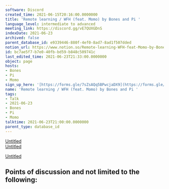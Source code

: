 ```yaml
---
software: Discord
created_time: 2021-06-15T20:16:00.0000000
title: 'Remote learning / WFH (feat. Momo) by Bones and Pi '
language_level: intermediate to advanced
meeting_link: https://discord.gg/vE7QUXGDnS
indexDate: 2021-06-23
archived: false
parent_database_id: e9339446-880f-4ef0-8ad7-8ad1f507dded
notion_url: https://www.notion.so/Remote-learning-WFH-feat-Momo-by-Bones-and-Pi-bc7ae5f7b7e040fbbd59b848c509741c
id: bc7ae5f7-b7e0-40fb-bd59-b848c509741c
last_edited_time: 2021-06-23T21:33:00.0000000
object: page
hosts:
- Bones
- Pi
- Momo
sign_up_here: '[https://forms.gle/7sZsAQq5BPwcjaDX9](https://forms.gle/7sZsAQq5BPwcjaDX9)'
name: 'Remote learning / WFH (feat. Momo) by Bones and Pi '
tags:
- Talk
- 2021-06-23
- Bones
- Pi
- Momo
talktime: 2021-06-23T21:00:00.0000000
parent_type: database_id
---
```


[Untitled](https://www.notion.so/23f0f26c7f1547c0b08477c0c6f1f461)   
[Untitled](https://www.notion.so/482e61b02b9c4456b2b4fe86bb7544c6)   

[Untitled](https://www.notion.so/60226399bd024bf4bf588586f8013a21)   
## Points of discussion and not limited to the following:

   
   
   
   

   


